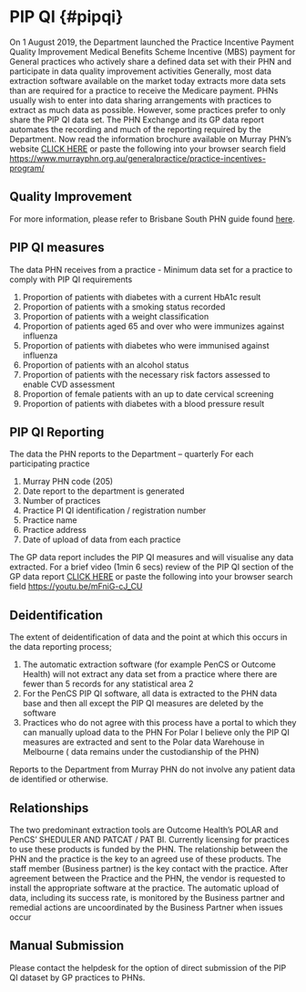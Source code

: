 # PIP QI {#pipqi}
On 1 August 2019, the Department launched the Practice Incentive Payment Quality Improvement Medical Benefits Scheme Incentive (MBS) payment for General practices who actively share a defined data set with their PHN and participate in data quality improvement activities
Generally, most data extraction software available on the market today extracts more data sets than are required for a practice to receive the Medicare payment. PHNs usually wish to enter into data sharing arrangements with practices to extract as much data as possible. However, some practices prefer to only share the PIP QI data set. 
The PHN Exchange and its GP data report automates the recording and much of the reporting required by the Department.
Now read the information brochure available on Murray PHN’s website [CLICK HERE](https://www.murrayphn.org.au/generalpractice/practice-incentives-program/) or paste the following into your browser search field https://www.murrayphn.org.au/generalpractice/practice-incentives-program/

## Quality Improvement
For more information, please refer to Brisbane South PHN guide found [here](https://bsphn.org.au/primary-care-support/general-practice-quality-improvement/).

## PIP QI measures
The data PHN receives from a practice  - Minimum data set for a practice to comply with PIP QI requirements 
1.	Proportion of patients with diabetes with a current HbA1c result
2.	Proportion of patients with a smoking status recorded
3.	Proportion of patients with a weight classification
4.	Proportion of patients aged 65 and over who were immunizes against influenza
5.	Proportion of patients with diabetes who were immunised against influenza
6.	Proportion of patients with an alcohol status 
7.	Proportion of patients with the necessary risk factors assessed to enable CVD assessment
8.	Proportion of female patients with an up to date cervical screening
9.	Proportion of patients with diabetes with a blood pressure result

## PIP QI Reporting
The data the  PHN reports to the Department – quarterly
For each participating practice

1.	Murray PHN code (205)
2.	Date report to the department is generated
3.	Number of practices
4.	Practice PI QI identification / registration  number
5.	Practice name
6.	Practice address
7.	Date of upload of data from each practice

The GP data report includes the PIP QI measures and will visualise any data extracted. For a brief video (1min 6 secs) review of the PIP QI section of the GP data report [CLICK HERE](https://youtu.be/mFniG-cJ_CU)  or paste the following into your browser search field https://youtu.be/mFniG-cJ_CU

## Deidentification
The extent of deidentification of data and the point at which this occurs in the data reporting process;
1. The automatic extraction software (for example PenCS or Outcome Health) will not extract any data set from a practice where there are fewer than 5 records for any statistical area 2 
2. For the PenCS PIP QI software, all data is extracted to the PHN data base and then all except the PIP QI measures are deleted by the software 
3. Practices who do not agree with this process  have a portal to which they can manually upload data to the PHN
For Polar I believe only the PIP QI measures are extracted and sent to the Polar data Warehouse in Melbourne ( data remains under the custodianship of the PHN)

Reports to the Department from Murray PHN do not involve any patient data de identified or otherwise. 

## Relationships
The two predominant extraction tools are Outcome Health’s POLAR and PenCS’ SHEDULER AND PATCAT / PAT BI. Currently licensing for practices to use these products is funded by the  PHN. The relationship between the PHN and the practice is the key to an agreed use of these products. The staff member (Business partner) is the key contact with the practice. After agreement between the Practice and the PHN, the vendor is requested to install the appropriate software at the practice. The automatic upload of data, including its success rate, is monitored by the Business partner and remedial actions are uncoordinated by the Business Partner when issues occur

## Manual Submission
Please contact the helpdesk for the option of direct submission of the PIP QI dataset by GP practices to PHNs.

